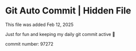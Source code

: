 # Git Auto Commit | Hidden File

This file was added Feb 12, 2025

Just for fun and keeping my daily git commit active 🤪

commit number: 97272
